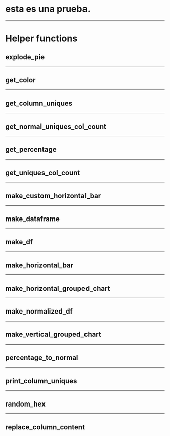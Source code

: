 
# esta es una prueba.
---
# Helper functions 

## explode_pie
---



## get_color
---
## get_column_uniques
---
## get_normal_uniques_col_count
---
## get_percentage
---
## get_uniques_col_count
---
## make_custom_horizontal_bar
---
## make_dataframe
---
## make_df
---
## make_horizontal_bar
---
## make_horizontal_grouped_chart
---
## make_normalized_df
---
## make_vertical_grouped_chart
---
## percentage_to_normal
---
## print_column_uniques
---
## random_hex
---
## replace_column_content




